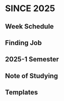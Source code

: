 # SINCE 2025

## Week Schedule

## Finding Job

## 2025-1 Semester

## Note of Studying

## Templates
